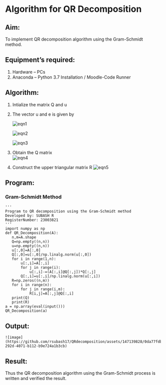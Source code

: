 # Algorithm for QR Decomposition
## Aim:
To implement QR decomposition algorithm using the Gram-Schmidt method.
## Equipment’s required:
1.	Hardware – PCs
2.	Anaconda – Python 3.7 Installation / Moodle-Code Runner
## Algorithm:
1.	Intialize the matrix Q and u
2.	The vector u and e is given by

    ![eqn1](./ex4.jpg)

    ![eqn2](./ex6.jpg)

    ![eqn3](./ex3.jpg)

3.	Obtain the Q matrix   
    ![eqn4](./ex1.jpg)
4.	Construct the upper triangular matrix R
    ![eqn5](./ex2.jpg)



## Program:
### Gram-Schmidt Method
```
''' 
Program to QR decomposition using the Gram-Schmidt method
Developed by: SUBASH R
RegisterNumber: 23003821
'''
import numpy as np
def QR_Decomposition(A):
   n,m=A.shape
   Q=np.empty((n,n))
   u=np.empty((n,n))
   u[:,0]=A[:,0]
   Q[:,0]=u[:,0]/np.linalg.norm(u[:,0])
   for i in range(1,n):
       u[:,i]=A[:,i]
       for j in range(i):
           u[:,i]-=(A[:,i]@Q[:,j])*Q[:,j]
       Q[:,i]=u[:,i]/np.linalg.norm(u[:,i])
   R=np.zeros((n,m))
   for i in range(n):
       for j in range(i,m):
           R[i,j]=A[:,j]@Q[:,i]
   print(Q)
   print(R)
a = np.array(eval(input()))
QR_Decomposition(a)
```

## Output:
```
![image](https://github.com/rsubash17/QRdecomposition/assets/147139828/0da77fdb-292d-4071-b112-b9e724a1b3cb)

```

## Result:
Thus the QR decomposition algorithm using the Gram-Schmidt process is written and verified the result.
